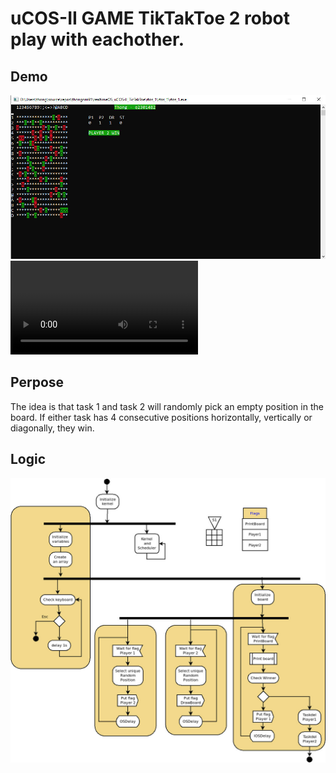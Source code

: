 # uCOS-II GAME TikTakToe 2 robot play with eachother.
## Demo
![Check sensor](./img/2025-03-17_020914.jpg)
![Check sensor](./img/Video_2025-03-17_022424.mp4)
## Perpose

The idea is that task 1 and task 2 will randomly pick an empty position in the board. If either task has 4 consecutive positions horizontally, vertically or diagonally, they win.

## Logic
![Check sensor](./img/2025-03-02_091652.jpg)
